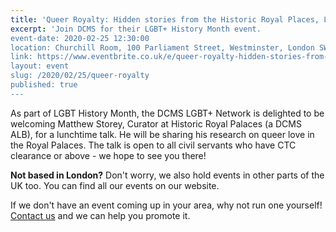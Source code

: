 ```yaml
---
title: 'Queer Royalty: Hidden stories from the Historic Royal Places, London'
excerpt: 'Join DCMS for their LGBT+ History Month event.
event-date: 2020-02-25 12:30:00
location: Churchill Room, 100 Parliament Street, Westminster, London SW1A 2NP
link: https://www.eventbrite.co.uk/e/queer-royalty-hidden-stories-from-the-historic-royal-palaces-tickets-94815215863
layout: event
slug: /2020/02/25/queer-royalty
published: true
---
```


As part of LGBT History Month, the DCMS LGBT+ Network is delighted to be welcoming Matthew Storey, Curator at Historic Royal Palaces (a DCMS ALB), for a lunchtime talk. He will be sharing his research on queer love in the Royal Palaces. The talk is open to all civil servants who have CTC clearance or above - we hope to see you there!

**Not based in London?** Don't worry, we also hold events in other parts of the UK too. You can find all our events on our website.

If we don't have an event coming up in your area, why not run one yourself! [Contact us](/about/contact-us/) and we can help you promote it.
